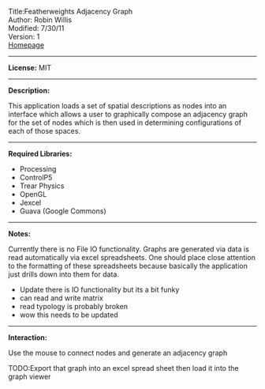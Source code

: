Title:Featherweights Adjacency Graph  
Author: Robin Willis  
Modified: 7/30/11  
Version:  1  
[Homepage](http://code.robincwillis.com)
___
**License:** MIT
___
**Description:**

This application loads a set of spatial descriptions as nodes into an interface which allows a user to graphically compose an adjacency graph for the set of nodes which is then used in determining configurations of each of those spaces.
___
**Required Libraries:**
- Processing
- ControlP5
- Trear Physics
- OpenGL
- Jexcel
- Guava (Google Commons)

___
**Notes:**

Currently there is no File IO functionality. Graphs are generated via data is read automatically via excel spreadsheets. One should place close attention to the formatting of these spreadsheets because basically the application just drills down into them for data.

- Update there is IO functionality but its a bit funky
- can read and write matrix
- read typology is probably broken
- wow this needs to be updated

___
**Interaction:**

Use the mouse to connect nodes and generate an adjacency graph

TODO:Export that graph into an excel spread sheet then load it into the graph viewer

